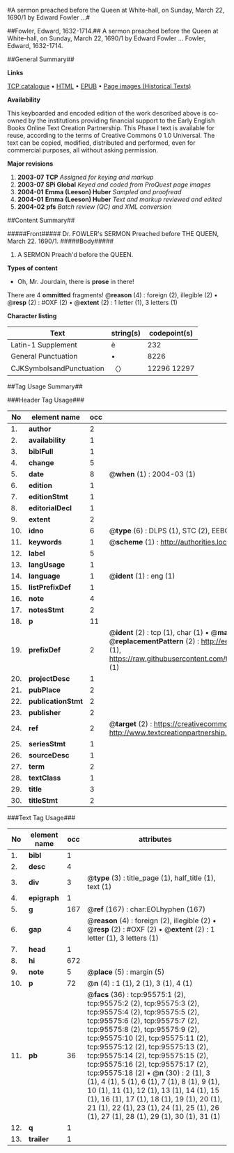 #A sermon preached before the Queen at White-hall, on Sunday, March 22, 1690/1 by Edward Fowler ...#

##Fowler, Edward, 1632-1714.##
A sermon preached before the Queen at White-hall, on Sunday, March 22, 1690/1 by Edward Fowler ...
Fowler, Edward, 1632-1714.

##General Summary##

**Links**

[TCP catalogue](http://www.ota.ox.ac.uk/tcp/)  • 
[HTML](http://tei.it.ox.ac.uk/tcp/Texts-HTML/free/A40/A40094.html)  • 
[EPUB](http://tei.it.ox.ac.uk/tcp/Texts-EPUB/free/A40/A40094.epub) • 
[Page images (Historical Texts)](https://data.historicaltexts.jisc.ac.uk/view?pubId=eebo-12927404e&pageId=eebo-12927404e-95575-1)

**Availability**

This keyboarded and encoded edition of the
	       work described above is co-owned by the institutions
	       providing financial support to the Early English Books
	       Online Text Creation Partnership. This Phase I text is
	       available for reuse, according to the terms of Creative
	       Commons 0 1.0 Universal. The text can be copied,
	       modified, distributed and performed, even for
	       commercial purposes, all without asking permission.

**Major revisions**

1. __2003-07__ __TCP__ *Assigned for keying and markup*
1. __2003-07__ __SPi Global__ *Keyed and coded from ProQuest page images*
1. __2004-01__ __Emma (Leeson) Huber__ *Sampled and proofread*
1. __2004-01__ __Emma (Leeson) Huber__ *Text and markup reviewed and edited*
1. __2004-02__ __pfs__ *Batch review (QC) and XML conversion*

##Content Summary##

#####Front#####
Dr. FOWLER's SERMON Preached before THE QUEEN, March 22. 1690/1.
#####Body#####

1. A SERMON Preach'd before the QUEEN.

**Types of content**

  * Oh, Mr. Jourdain, there is **prose** in there!

There are 4 **ommitted** fragments! 
 @__reason__ (4) : foreign (2), illegible (2)  •  @__resp__ (2) : #OXF (2)  •  @__extent__ (2) : 1 letter (1), 3 letters (1)

**Character listing**


|Text|string(s)|codepoint(s)|
|---|---|---|
|Latin-1 Supplement|è|232|
|General Punctuation|•|8226|
|CJKSymbolsandPunctuation|〈〉|12296 12297|

##Tag Usage Summary##

###Header Tag Usage###

|No|element name|occ|attributes|
|---|---|---|---|
|1.|__author__|2||
|2.|__availability__|1||
|3.|__biblFull__|1||
|4.|__change__|5||
|5.|__date__|8| @__when__ (1) : 2004-03 (1)|
|6.|__edition__|1||
|7.|__editionStmt__|1||
|8.|__editorialDecl__|1||
|9.|__extent__|2||
|10.|__idno__|6| @__type__ (6) : DLPS (1), STC (2), EEBO-CITATION (1), OCLC (1), VID (1)|
|11.|__keywords__|1| @__scheme__ (1) : http://authorities.loc.gov/ (1)|
|12.|__label__|5||
|13.|__langUsage__|1||
|14.|__language__|1| @__ident__ (1) : eng (1)|
|15.|__listPrefixDef__|1||
|16.|__note__|4||
|17.|__notesStmt__|2||
|18.|__p__|11||
|19.|__prefixDef__|2| @__ident__ (2) : tcp (1), char (1)  •  @__matchPattern__ (2) : ([0-9\-]+):([0-9IVX]+) (1), (.+) (1)  •  @__replacementPattern__ (2) : http://eebo.chadwyck.com/downloadtiff?vid=$1&page=$2 (1), https://raw.githubusercontent.com/textcreationpartnership/Texts/master/tcpchars.xml#$1 (1)|
|20.|__projectDesc__|1||
|21.|__pubPlace__|2||
|22.|__publicationStmt__|2||
|23.|__publisher__|2||
|24.|__ref__|2| @__target__ (2) : https://creativecommons.org/publicdomain/zero/1.0/ (1), http://www.textcreationpartnership.org/docs/. (1)|
|25.|__seriesStmt__|1||
|26.|__sourceDesc__|1||
|27.|__term__|2||
|28.|__textClass__|1||
|29.|__title__|3||
|30.|__titleStmt__|2||


###Text Tag Usage###

|No|element name|occ|attributes|
|---|---|---|---|
|1.|__bibl__|1||
|2.|__desc__|4||
|3.|__div__|3| @__type__ (3) : title_page (1), half_title (1), text (1)|
|4.|__epigraph__|1||
|5.|__g__|167| @__ref__ (167) : char:EOLhyphen (167)|
|6.|__gap__|4| @__reason__ (4) : foreign (2), illegible (2)  •  @__resp__ (2) : #OXF (2)  •  @__extent__ (2) : 1 letter (1), 3 letters (1)|
|7.|__head__|1||
|8.|__hi__|672||
|9.|__note__|5| @__place__ (5) : margin (5)|
|10.|__p__|72| @__n__ (4) : 1 (1), 2 (1), 3 (1), 4 (1)|
|11.|__pb__|36| @__facs__ (36) : tcp:95575:1 (2), tcp:95575:2 (2), tcp:95575:3 (2), tcp:95575:4 (2), tcp:95575:5 (2), tcp:95575:6 (2), tcp:95575:7 (2), tcp:95575:8 (2), tcp:95575:9 (2), tcp:95575:10 (2), tcp:95575:11 (2), tcp:95575:12 (2), tcp:95575:13 (2), tcp:95575:14 (2), tcp:95575:15 (2), tcp:95575:16 (2), tcp:95575:17 (2), tcp:95575:18 (2)  •  @__n__ (30) : 2 (1), 3 (1), 4 (1), 5 (1), 6 (1), 7 (1), 8 (1), 9 (1), 10 (1), 11 (1), 12 (1), 13 (1), 14 (1), 15 (1), 16 (1), 17 (1), 18 (1), 19 (1), 20 (1), 21 (1), 22 (1), 23 (1), 24 (1), 25 (1), 26 (1), 27 (1), 28 (1), 29 (1), 30 (1), 31 (1)|
|12.|__q__|1||
|13.|__trailer__|1||
